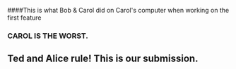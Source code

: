 ####This is what Bob & Carol did on Carol's computer when working on the first feature 
### CAROL IS THE WORST. 
## Ted and Alice rule! This is our submission. 